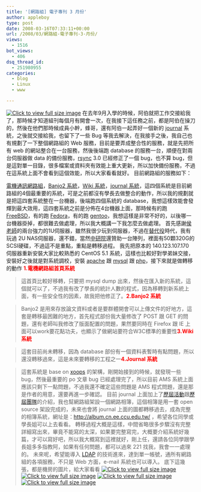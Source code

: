 ```yaml
---
title: '[網路組] 電子專刊 3 月份'
author: appleboy
type: post
date: 2008-03-16T07:33:11+00:00
url: /2008/03/網路組-電子專刊-3-月份/
views:
  - 1516
bot_views:
  - 406
dsq_thread_id:
  - 251980955
categories:
  - blog
  - Linux
  - www

---
```

[<img src="https://i0.wp.com/pic.wu-boy.com/albums/userpics/10001/normal_0315221418.JPG?w=300" alt="Click to view full size image" border="0" data-recalc-dims="1" />][1] 在去年9月入學的時候，阿伯就把工作交接給我了，那時候才知道組刊每個月有開會一次，在我接下這任務之前，都是阿伯在操刀的，然後在他們那時候成員小幹，蜂哥，還有阿伯一起弄好一個新的 [journal][2] 系統，之後就交接給我，也留下了一些 Bug 等我去解決，在我接手之後，我自己也有規劃了一下整個網路組的 Web 服務，目前是要弄成整合性的服務，就是先把所有 web 的網站整合在一台服務，然後後端跑 database 的服務一台，順便在對兩台伺服器做 data 的備份服務，[rsync][3] 3.0 已經修正了一個 bug，也不算 bug，但是這對單一目錄，很多檔案或資料夾有效能上重大更新，所以加快備份服務，不過在這系統上面不會看到這個效能，所以大家看看就好。 <!--more--> 目前網路組的服務如下：

[電機通訊網路組][4]，[Banjo2 系統][5]，[Wiki 系統][6]，[journal 系統][2]，這四個系統是目前網路組的4個最重要的系統，可是之前都沒有學長去做整合的動作，所以我的規劃就是把這四套系統整在一台機器，後端跑四個系統的 database，我想這樣效能會發輝到最大效用，這四套系統之前是分佈在4台機器上面，那時候有的跑 [FreeBSD][7]，有的跑 [Fedora][8]，有的跑 [gentoo][9]，我想這樣是非常不好的，以後哪一台機器掛掉，都很難去做處理，所以我大概講一下我怎麼去做處理。 首先感謝[侯老師][10]的兩台強力的1U伺服器，雖然我很少玩到伺服器，不過在[替代役][11]時代，我有玩過 2U NAS伺服器，還不錯，當然[中研院][12]還贊助一台陣列，裡面有50顆320G的SCSI硬碟，不過這不是重點，重點是轉移過程。 我先把原本的 140.123.107.170 伺服器重新安裝大家比較熟悉的 CentOS 5.1 系統，這樣也比較好對學弟妹交接，安裝好之後就是對系統調校，安裝 [apache][13] 跟 [mysql][14] 跟 [php][15]，接下來就是做轉移的動作 <font color="#ff0000"><strong>1.電機網路組首頁系統</strong></font> 

> 這首頁比較好移轉，只要把 mysql dump 出來，然後在匯入新的系統，這個就可以了，不過我有改了學長的統計人數的程式，因為移轉到新系統上面，有一些安全性的因素，故我把他修正了。<font color="#ff0000"><strong>2.Banjo2 系統</strong></font> 

> Banjo2 是用來存放論文資料或者是要群體開會可以上傳文件的好地方，這套是轉移最困難的地方，首先程式部份我大量修改了 POST 跟 GET 的問題，還有老師叫我修改了版面配置的問題，果然要同時在 Firefox 跟 IE 上面可以work要花點功夫，也顯示了做網站要符合W3C標準的重要性<font color="#ff0000"><strong>3.Wiki 系統</strong></font> 

> 這套目前尚未轉移，因為 database 部份有一個資料表暫時有點問題，所以還沒轉移過來，這是未來要轉移的工程之一<font color="#ff0000"><strong>4.Journal 系統</strong></font> 

> 這套系統是 base on [xoops][16] 的架構，剛開始接到的時候，就發現一些 bug，然後最重要的 po 文章 bug 已經處理完了，所以目前 AMS 系統上面應該只剩下一點問題，不過我還不確定這些問題是 AMS 程式問題，還是那是作者的用意，還要再進一步確認。 目前 journal 上面加上了[歷屆活動][17]跟[歷屆團隊][18]的介紹，我也幫網路組架設一個網路相簿，這個相簿是用一套 open source 架設完成的，未來也會將 journal 上面的圖都轉移過去，成為完整的相簿系統，網址是：<a href="http://album.cn.ee.ccu.edu.tw/" target="_blank">http://album.cn.ee.ccu.edu.tw/</a> ，希望各位同學或學長姐可以上去看看。 轉移過程大概是這樣，中間省略很多步驟沒有完整詳細寫出來，畢竟不能寫的太深，如果要完整寫完，大概要介紹系統好幾篇，才可以寫好吧，所以我大概寫到這裡就好，剛上任，還請各位同學跟學長姐多多指教阿，如果有任何問題，都可以過來 221 找我，我會一一處理的。 未來呢，希望能導入 [LDAP][19] 的技術進來，達到單一帳號，通所有網路組的各項服務，不只是 Web 方面，e-mail 系統也可以導入。 底下這幾張，都是機房的圖片，給大家看看 [<img src="https://i2.wp.com/pic.wu-boy.com/albums/userpics/10001/normal_0314233649.JPG?w=300" alt="Click to view full size image" border="0" data-recalc-dims="1" />][20] [<img src="https://i0.wp.com/pic.wu-boy.com/albums/userpics/10001/normal_0314233718.JPG?w=300" alt="Click to view full size image" border="0" data-recalc-dims="1" />][21] [<img src="https://i1.wp.com/pic.wu-boy.com/albums/userpics/10001/normal_0315221428.JPG?w=300" alt="Click to view full size image" border="0" data-recalc-dims="1" />][22] [<img src="https://i0.wp.com/pic.wu-boy.com/albums/userpics/10001/normal_0315221437.JPG?w=300" alt="Click to view full size image" border="0" data-recalc-dims="1" />][23]

 [1]: http://pic.wu-boy.com/displayimage.php?pos=-2743
 [2]: http://journal.cn.ee.ccu.edu.tw/
 [3]: http://www.samba.org/rsync/
 [4]: http://www.cn.ee.ccu.edu.tw/94/
 [5]: http://banjo2.cn.ee.ccu.edu.tw/
 [6]: http://wiki.cn.ee.ccu.edu.tw/
 [7]: http://www.freebsd.org/
 [8]: http://zh.wikipedia.org/wiki/Fedora_Core
 [9]: http://www.gentoo.org/
 [10]: http://hccc.ee.ccu.edu.tw/
 [11]: http://zh.wikipedia.org/wiki/%E6%9B%BF%E4%BB%A3%E5%BD%B9
 [12]: http://www.sinica.edu.tw/
 [13]: http://www.apache.org/
 [14]: http://www.mysql.com/
 [15]: http://www.php.net/
 [16]: http://xoops.tnc.edu.tw/
 [17]: http://journal.cn.ee.ccu.edu.tw/cn_action.php
 [18]: http://journal.cn.ee.ccu.edu.tw/team.php
 [19]: http://en.wikipedia.org/wiki/Lightweight_Directory_Access_Protocol
 [20]: http://pic.wu-boy.com/displayimage.php?pos=-2717
 [21]: http://pic.wu-boy.com/displayimage.php?pos=-2718
 [22]: http://pic.wu-boy.com/displayimage.php?pos=-2742
 [23]: http://pic.wu-boy.com/displayimage.php?pos=-2741